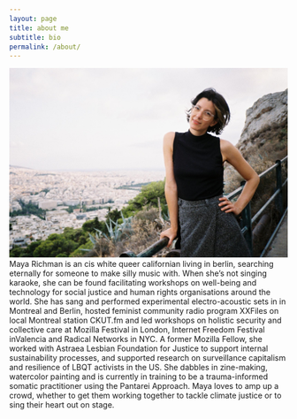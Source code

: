```yaml
---
layout: page
title: about me
subtitle: bio
permalink: /about/
---
```

![profile photo](/assets/img/profile-photo.jpeg)
Maya Richman is an cis white queer californian living in berlin, searching eternally for someone
to make silly music with. When she’s not singing karaoke, she can be found facilitating
workshops on well-being and technology for social justice and human rights organisations around
the world. She has sang and performed experimental electro-acoustic sets in in Montreal and
Berlin, hosted feminist community radio program XXFiles on local Montreal station CKUT.fm and
led workshops on holistic security and collective care at Mozilla Festival in London, Internet
Freedom Festival inValencia and Radical Networks in NYC. A former Mozilla Fellow, she worked
with Astraea Lesbian Foundation for Justice to support internal sustainability processes, and
supported research on surveillance capitalism and resilience of LBQT activists in the US. She
dabbles in zine-making, watercolor painting and is currently in training to be a trauma-informed somatic practitioner using the Pantarei Approach. Maya loves to amp up a crowd,
whether to get them working together to tackle climate justice or to sing their heart out on
stage.

